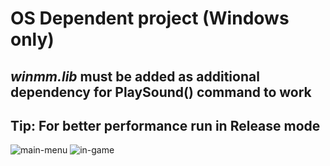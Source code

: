 # OS Dependent project (Windows only)
## *winmm.lib* must be added as additional dependency for PlaySound() command to work

## Tip: For better performance run in Release mode

![main-menu](https://user-images.githubusercontent.com/15019110/44144930-ca35091a-a089-11e8-9c44-6f824a961f03.png)
![in-game](https://user-images.githubusercontent.com/15019110/44144933-cd10e33e-a089-11e8-8470-13384eabd7bd.png)
